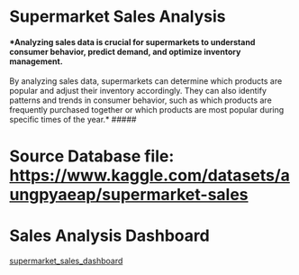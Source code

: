 # Supermarket Sales Analysis #


#### *Analyzing sales data is crucial for supermarkets to understand consumer behavior, predict demand, and optimize inventory management. 
By analyzing sales data, supermarkets can determine which products are popular and adjust their inventory accordingly. They can also identify patterns and trends in consumer behavior, such as which products are frequently purchased together or which products are most popular during specific times of the year.* #####

# Source Database file: https://www.kaggle.com/datasets/aungpyaeap/supermarket-sales #

# Sales Analysis Dashboard #
[supermarket_sales_dashboard](https://github.com/sneha1803/supermketsalesanalysis/assets/139860645/b2166a68-be04-4d5f-ac15-6a2ce824fc00)
